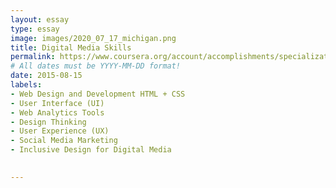 ```yaml
---
layout: essay
type: essay
image: images/2020_07_17_michigan.png
title: Digital Media Skills
permalink: https://www.coursera.org/account/accomplishments/specialization/L6GZNKKKAJKL
# All dates must be YYYY-MM-DD format!
date: 2015-08-15
labels:
- Web Design and Development HTML + CSS
- User Interface (UI)
- Web Analytics Tools
- Design Thinking
- User Experience (UX)
- Social Media Marketing
- Inclusive Design for Digital Media

  
---
```


